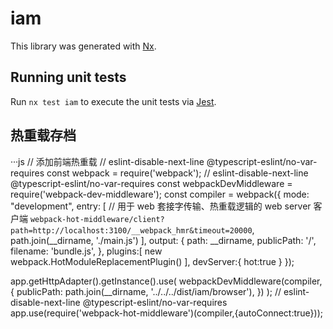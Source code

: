 # iam

This library was generated with [Nx](https://nx.dev).

## Running unit tests

Run `nx test iam` to execute the unit tests via [Jest](https://jestjs.io).

## 热重载存档
···js
    // 添加前端热重载
  // eslint-disable-next-line @typescript-eslint/no-var-requires
  const webpack = require('webpack');
  // eslint-disable-next-line @typescript-eslint/no-var-requires
  const webpackDevMiddleware = require('webpack-dev-middleware');
  const compiler = webpack({
    mode: "development",
    entry: [
      // 用于 web 套接字传输、热重载逻辑的 web server 客户端
      `webpack-hot-middleware/client?path=http://localhost:3100/__webpack_hmr&timeout=20000`,
      path.join(__dirname, './main.js')
    ],
    output: {
      path: __dirname,
      publicPath: '/',
      filename: 'bundle.js',
    },
    plugins:[
      new webpack.HotModuleReplacementPlugin()
    ],
    devServer:{
      hot:true
    }
  });

  app.getHttpAdapter().getInstance().use(
    webpackDevMiddleware(compiler, {
      publicPath: path.join(__dirname, '../../../dist/iam/browser'),
    })
  );
  // eslint-disable-next-line @typescript-eslint/no-var-requires
  app.use(require('webpack-hot-middleware')(compiler,{autoConnect:true}));
```
